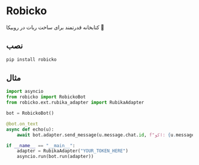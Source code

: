 # Robicko

کتابخانه قدرتمند برای ساخت ربات در روبیکا 🚀

## نصب
```bash
pip install robicko
```

## مثال
```python
import asyncio
from robicko import RobickoBot
from robicko.ext.rubika_adapter import RubikaAdapter

bot = RobickoBot()

@bot.on_text
async def echo(u):
    await bot.adapter.send_message(u.message.chat.id, f"اکو: {u.message.text}")

if __name__ == "__main__":
    adapter = RubikaAdapter("YOUR_TOKEN_HERE")
    asyncio.run(bot.run(adapter))
```
